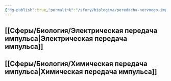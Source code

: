 ```yaml
---
{"dg-publish":true,"permalink":"/sfery/biologiya/peredacha-nervnogo-impulsa/","tags":["Анатомия"]}
---
```


## [[Сферы/Биология/Электрическая передача импульса\|Электрическая передача импульса]]
## [[Сферы/Биология/Химическая передача импульса\|Химическая передача импульса]]
